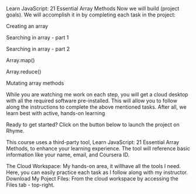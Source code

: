 Learn JavaScript: 21 Essential Array Methods
Now we will build (project goals). We will accomplish it in by completing each task in the project:

Creating an array

Searching in array - part 1

Searching in array - part 2

Array.map()

Array.reduce()

Mutating array methods

While you are watching me work on each step, you will get a cloud desktop with all the required software pre-installed. This will allow you to follow along the instructions to complete the above mentioned tasks. After all, we learn best with active, hands-on learning

Ready to get started? Click on the button below to launch the project on Rhyme.

This course uses a third-party tool, Learn JavaScript: 21 Essential Array Methods, to enhance your learning experience. The tool will reference basic information like your name, email, and Coursera ID.

The Cloud Workspace:
My hands-on area, it willhave all the tools I need. Here, you can easily practice each task as I follow along with my instructor.
Download My Poject Files:
From the cloud workspace by accessing the Files tab - top-right.
